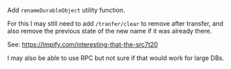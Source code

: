 Add `renameDurableObject` utility function.

For this I may still need to add `/tranfer/clear` to remove after transfer, and also remove the previous state of the new name if it was already there.

See: https://lmpify.com/interesting-that-the-src7t20

I may also be able to use RPC but not sure if that would work for large DBs.

